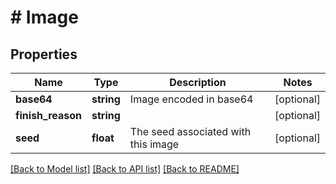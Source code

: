 # # Image

## Properties

Name | Type | Description | Notes
------------ | ------------- | ------------- | -------------
**base64** | **string** | Image encoded in base64 | [optional]
**finish_reason** | **string** |  | [optional]
**seed** | **float** | The seed associated with this image | [optional]

[[Back to Model list]](../../README.md#models) [[Back to API list]](../../README.md#endpoints) [[Back to README]](../../README.md)
